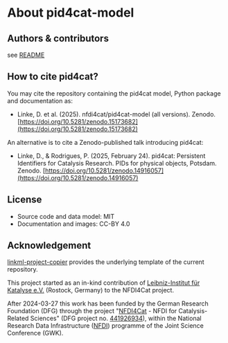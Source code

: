 # About pid4cat-model

## Authors & contributors

see [README](https://github.com/nfdi4cat/pid4cat-model?tab=readme-ov-file#contributors)

## How to cite pid4cat?

You may cite the repository containing the pid4cat model, Python package and documentation as:

- Linke, D. et al. (2025). nfdi4cat/pid4cat-model (all versions). Zenodo. [https://doi.org/10.5281/zenodo.15173682](https://doi.org/10.5281/zenodo.15173682)

An alternative is to cite a Zenodo-published talk introducing pid4cat:

- Linke, D., & Rodrigues, P. (2025, February 24). pid4cat: Persistent Identifiers for Catalysis Research. PIDs for physical objects, Potsdam. Zenodo. [https://doi.org/10.5281/zenodo.14916057](https://doi.org/10.5281/zenodo.14916057)

## License

- Source code and data model: MIT
- Documentation and images: CC-BY 4.0

## Acknowledgement

[linkml-project-copier](https://github.com/dalito/linkml-project-copier) provides the underlying template of the current repository.

This project started as an in-kind contribution of [Leibniz-Institut für Katalyse e.V.](https://www.catalysis.de) (Rostock, Germany) to the NFDI4Cat project.

After 2024-03-27 this work has been funded by the German Research Foundation (DFG) through the project "[NFDI4Cat](https://www.nfdi4cat.org) - NFDI for Catalysis-Related Sciences" (DFG project no. [441926934](https://gepris.dfg.de/gepris/projekt/441926934)),
within the National Research Data Infrastructure ([NFDI](https://www.nfdi.de)) programme of the Joint Science Conference (GWK).
